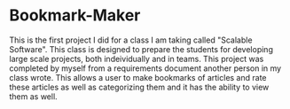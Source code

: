 # Bookmark-Maker

This is the first project I did for a class I am taking called "Scalable Software". This class is designed to prepare the students
for developing large scale projects, both indeividually and in teams. This project was completed by myself from a requirements
document another person in my class wrote. This allows a user to make bookmarks of articles and rate these articles as well as
categorizing them and it has the ability to view them as well.
